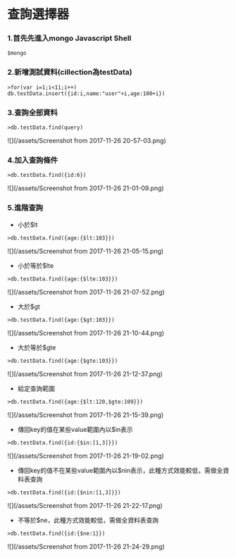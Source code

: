 # 查詢選擇器

### 1.首先先進入mongo Javascript Shell

```
$mongo
```

### 2.新增測試資料\(cillection為testData\)

```
>for(var i=1;i<11;i++) db.testData.insert({id:i,name:"user"+i,age:100+i})
```

### 3.查詢全部資料

```
>db.testData.find(query)
```

![](/assets/Screenshot from 2017-11-26 20-57-03.png)

### 4.加入查詢條件

```
>db.testData.find({id:6})
```

![](/assets/Screenshot from 2017-11-26 21-01-09.png)

### 5.進階查詢

* 小於$lt

```
>db.testData.find({age:{$lt:103}})
```

![](/assets/Screenshot from 2017-11-26 21-05-15.png)

* 小於等於$lte

```
>db.testData.find({age:{$lte:103}})
```

![](/assets/Screenshot from 2017-11-26 21-07-52.png)

* 大於$gt

```
>db.testData.find({age:{$gt:103}})
```

![](/assets/Screenshot from 2017-11-26 21-10-44.png)

* 大於等於$gte

```
>db.testData.find({age:{$gte:103}})
```

![](/assets/Screenshot from 2017-11-26 21-12-37.png)

* 給定查詢範圍

```
>db.testData.find({age:{$lt:120,$gte:109}})
```

![](/assets/Screenshot from 2017-11-26 21-15-39.png)

* 傳回key的值在某些value範圍內以$in表示

```
>db.testData.find({id:{$in:[1,3]}})
```

![](/assets/Screenshot from 2017-11-26 21-19-02.png)

* 傳回key的值不在某些value範圍內以$nin表示，此種方式效能較低，需做全資料表查詢

```
>db.testData.find({id:{$nin:[1,3]}})
```

![](/assets/Screenshot from 2017-11-26 21-22-17.png)

* 不等於$ne，此種方式效能較低，需做全資料表查詢

```
>db.testData.find({id:{$ne:1}})
```

![](/assets/Screenshot from 2017-11-26 21-24-29.png)

